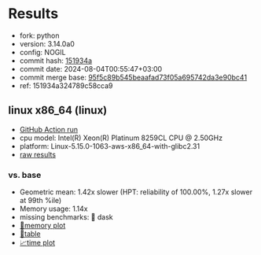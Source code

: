 # Results

- fork: python
- version: 3.14.0a0
- config: NOGIL
- commit hash: [151934a](https://github.com/python/cpython/commit/151934a)
- commit date: 2024-08-04T00:55:47+03:00
- commit merge base: [95f5c89b545beaafad73f05a695742da3e90bc41](https://github.com/python/cpython/commit/95f5c89b545beaafad73f05a695742da3e90bc41)
- ref: 151934a324789c58cca9

## linux x86_64 (linux)

- [GitHub Action run](https://github.com/facebookexperimental/free-threading-benchmarking/actions/runs/10231897633)
- cpu model: Intel(R) Xeon(R) Platinum 8259CL CPU @ 2.50GHz
- platform: Linux-5.15.0-1063-aws-x86_64-with-glibc2.31
- [raw results](bm-20240804-linux-x86_64-python-151934a324789c58cca9-3.14.0a0-151934a.json)

### vs. base

- Geometric mean: 1.42x slower (HPT: reliability of 100.00%, 1.27x slower at 99th %ile)
- Memory usage: 1.14x
- missing benchmarks: 🔴 dask
- [🧠memory plot](bm-20240804-linux-x86_64-python-151934a324789c58cca9-3.14.0a0-151934a-vs-base-mem.svg)
- [📄table](bm-20240804-linux-x86_64-python-151934a324789c58cca9-3.14.0a0-151934a-vs-base.md)
- [📈time plot](bm-20240804-linux-x86_64-python-151934a324789c58cca9-3.14.0a0-151934a-vs-base.svg)

